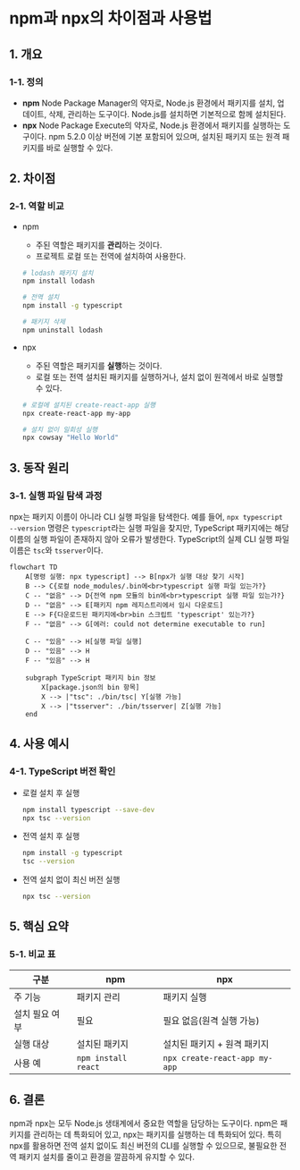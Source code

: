 # npm과 npx의 차이점과 사용법

## 1. 개요

### 1-1. 정의

- **npm**
  Node Package Manager의 약자로, Node.js 환경에서 패키지를 설치, 업데이트, 삭제, 관리하는 도구이다. Node.js를 설치하면 기본적으로 함께 설치된다.
- **npx**
  Node Package Execute의 약자로, Node.js 환경에서 패키지를 실행하는 도구이다. npm 5.2.0 이상 버전에 기본 포함되어 있으며, 설치된 패키지 또는 원격 패키지를 바로 실행할 수 있다.

## 2. 차이점

### 2-1. 역할 비교

- npm

  - 주된 역할은 패키지를 **관리**하는 것이다.
  - 프로젝트 로컬 또는 전역에 설치하여 사용한다.

  ```bash
  # lodash 패키지 설치
  npm install lodash

  # 전역 설치
  npm install -g typescript

  # 패키지 삭제
  npm uninstall lodash
  ```

- npx

  - 주된 역할은 패키지를 **실행**하는 것이다.
  - 로컬 또는 전역 설치된 패키지를 실행하거나, 설치 없이 원격에서 바로 실행할 수 있다.

  ```bash
  # 로컬에 설치된 create-react-app 실행
  npx create-react-app my-app

  # 설치 없이 일회성 실행
  npx cowsay "Hello World"
  ```

## 3. 동작 원리

### 3-1. 실행 파일 탐색 과정

npx는 패키지 이름이 아니라 CLI 실행 파일을 탐색한다.
예를 들어, `npx typescript --version` 명령은 `typescript`라는 실행 파일을 찾지만, TypeScript 패키지에는 해당 이름의 실행 파일이 존재하지 않아 오류가 발생한다. TypeScript의 실제 CLI 실행 파일 이름은 `tsc`와 `tsserver`이다.

```mermaid
flowchart TD
    A[명령 실행: npx typescript] --> B[npx가 실행 대상 찾기 시작]
    B --> C{로컬 node_modules/.bin에<br>typescript 실행 파일 있는가?}
    C -- "없음" --> D{전역 npm 모듈의 bin에<br>typescript 실행 파일 있는가?}
    D -- "없음" --> E[패키지 npm 레지스트리에서 임시 다운로드]
    E --> F{다운로드된 패키지에<br>bin 스크립트 'typescript' 있는가?}
    F -- "없음" --> G[에러: could not determine executable to run]

    C -- "있음" --> H[실행 파일 실행]
    D -- "있음" --> H
    F -- "있음" --> H

    subgraph TypeScript 패키지 bin 정보
        X[package.json의 bin 항목]
        X --> |"tsc": ./bin/tsc| Y[실행 가능]
        X --> |"tsserver": ./bin/tsserver| Z[실행 가능]
    end
```

## 4. 사용 예시

### 4-1. TypeScript 버전 확인

- 로컬 설치 후 실행

  ```bash
  npm install typescript --save-dev
  npx tsc --version
  ```

- 전역 설치 후 실행

  ```bash
  npm install -g typescript
  tsc --version
  ```

- 전역 설치 없이 최신 버전 실행

  ```bash
  npx tsc --version
  ```

## 5. 핵심 요약

### 5-1. 비교 표

| 구분           | npm                 | npx                           |
| -------------- | ------------------- | ----------------------------- |
| 주 기능        | 패키지 관리         | 패키지 실행                   |
| 설치 필요 여부 | 필요                | 필요 없음(원격 실행 가능)     |
| 실행 대상      | 설치된 패키지       | 설치된 패키지 + 원격 패키지   |
| 사용 예        | `npm install react` | `npx create-react-app my-app` |

## 6. 결론

npm과 npx는 모두 Node.js 생태계에서 중요한 역할을 담당하는 도구이다. npm은 패키지를 관리하는 데 특화되어 있고, npx는 패키지를 실행하는 데 특화되어 있다. 특히 npx를 활용하면 전역 설치 없이도 최신 버전의 CLI를 실행할 수 있으므로, 불필요한 전역 패키지 설치를 줄이고 환경을 깔끔하게 유지할 수 있다.
